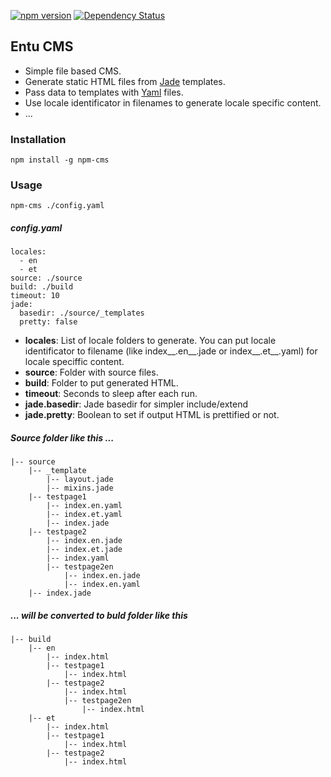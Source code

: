[![npm version](https://badge.fury.io/js/entu-cms.svg)](https://badge.fury.io/js/entu-cms)
[![Dependency Status](https://david-dm.org/argoroots/entu-cms.svg)](https://david-dm.org/argoroots/entu-cms)

## Entu CMS

- Simple file based CMS.
- Generate static HTML files from [Jade](http://jade-lang.com) templates.
- Pass data to templates with [Yaml](http://yaml.org) files.
- Use locale identificator in filenames to generate locale specific content.
- ...


### Installation

    npm install -g npm-cms


### Usage

    npm-cms ./config.yaml


##### config.yaml

    locales:
      - en
      - et
    source: ./source
    build: ./build
    timeout: 10
    jade:
      basedir: ./source/_templates
      pretty: false

- __locales__: List of locale folders to generate. You can put locale identificator to filename (like index__.en__.jade or index__.et__.yaml) for locale speciffic content.
- __source__: Folder with source files.
- __build__: Folder to put generated HTML.
- __timeout__: Seconds to sleep after each run.
- __jade.basedir__: Jade basedir for simpler include/extend
- __jade.pretty__: Boolean to set if output HTML is prettified or not.


##### Source folder like this ...

    |-- source
        |-- _template
            |-- layout.jade
            |-- mixins.jade
        |-- testpage1
            |-- index.en.yaml
            |-- index.et.yaml
            |-- index.jade
        |-- testpage2
            |-- index.en.jade
            |-- index.et.jade
            |-- index.yaml
            |-- testpage2en
                |-- index.en.jade
                |-- index.en.yaml
        |-- index.jade


##### ... will be converted to buld folder like this

    |-- build
        |-- en
            |-- index.html
            |-- testpage1
                |-- index.html
            |-- testpage2
                |-- index.html
                |-- testpage2en
                    |-- index.html
        |-- et
            |-- index.html
            |-- testpage1
                |-- index.html
            |-- testpage2
                |-- index.html
